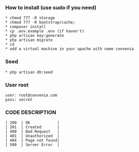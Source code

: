 ### How to install (use sudo if you need)
```
* chmod 777 -R storage
* chmod 777 -R bootstrap/cache;
* composer install
* cp .env.exemple .env (if haven't)
* php artisan key:generate
* php artisan migrate
* cd 
* add a virtual machine in your apache with name convenia
```

### Seed
```
* php artisan db:seed
```

### User root
```
user: root@convenia.com
pass: secret
```

### CODE DESCRIPTION
````
| 200  | OK            | 
| 201  | Created       | 
| 400  | Bad Request   | 
| 401  | Unauthorized  |
| 404  | Page not found|
| 500  | Server Error  |
````
